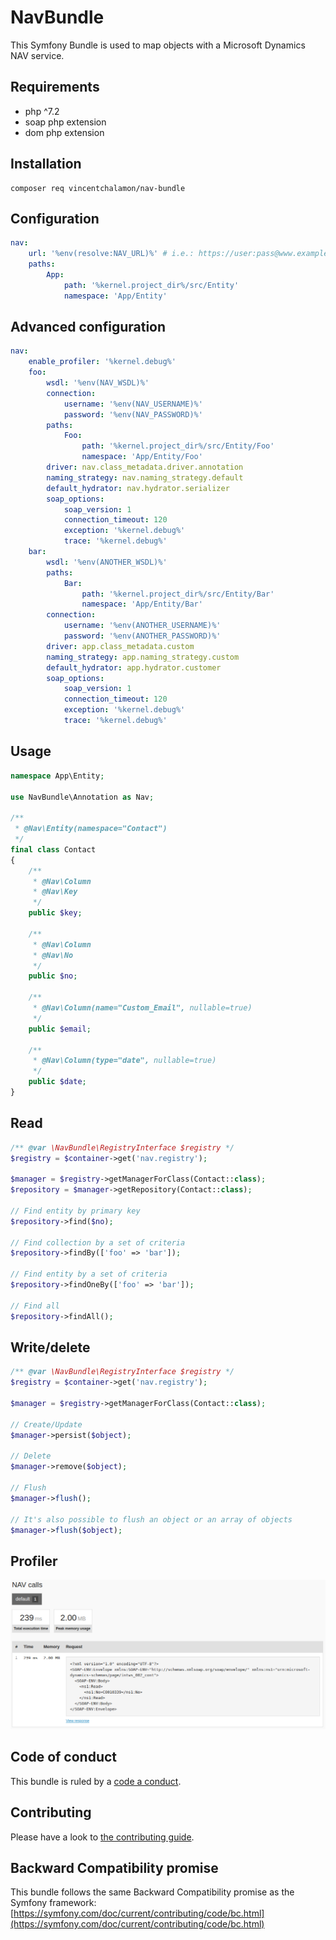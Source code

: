 # NavBundle

This Symfony Bundle is used to map objects with a Microsoft Dynamics NAV service.

## Requirements

- php ^7.2
- soap php extension
- dom php extension

## Installation

```shell
composer req vincentchalamon/nav-bundle
```

## Configuration

```yaml
nav:
    url: '%env(resolve:NAV_URL)%' # i.e.: https://user:pass@www.example.com/NAV_WS/
    paths:
        App:
            path: '%kernel.project_dir%/src/Entity'
            namespace: 'App/Entity'
```

## Advanced configuration

```yaml
nav:
    enable_profiler: '%kernel.debug%'
    foo:
        wsdl: '%env(NAV_WSDL)%'
        connection:
            username: '%env(NAV_USERNAME)%'
            password: '%env(NAV_PASSWORD)%'
        paths:
            Foo:
                path: '%kernel.project_dir%/src/Entity/Foo'
                namespace: 'App/Entity/Foo'
        driver: nav.class_metadata.driver.annotation
        naming_strategy: nav.naming_strategy.default
        default_hydrator: nav.hydrator.serializer
        soap_options:
            soap_version: 1
            connection_timeout: 120
            exception: '%kernel.debug%'
            trace: '%kernel.debug%'
    bar:
        wsdl: '%env(ANOTHER_WSDL)%'
        paths:
            Bar:
                path: '%kernel.project_dir%/src/Entity/Bar'
                namespace: 'App/Entity/Bar'
        connection:
            username: '%env(ANOTHER_USERNAME)%'
            password: '%env(ANOTHER_PASSWORD)%'
        driver: app.class_metadata.custom
        naming_strategy: app.naming_strategy.custom
        default_hydrator: app.hydrator.customer
        soap_options:
            soap_version: 1
            connection_timeout: 120
            exception: '%kernel.debug%'
            trace: '%kernel.debug%'
```

## Usage

```php
namespace App\Entity;

use NavBundle\Annotation as Nav;

/**
 * @Nav\Entity(namespace="Contact")
 */
final class Contact
{
    /**
     * @Nav\Column
     * @Nav\Key
     */
    public $key;

    /**
     * @Nav\Column
     * @Nav\No
     */
    public $no;

    /**
     * @Nav\Column(name="Custom_Email", nullable=true)
     */
    public $email;

    /**
     * @Nav\Column(type="date", nullable=true)
     */
    public $date;
}
```

## Read

```php
/** @var \NavBundle\RegistryInterface $registry */
$registry = $container->get('nav.registry');

$manager = $registry->getManagerForClass(Contact::class);
$repository = $manager->getRepository(Contact::class);

// Find entity by primary key
$repository->find($no);

// Find collection by a set of criteria
$repository->findBy(['foo' => 'bar']);

// Find entity by a set of criteria
$repository->findOneBy(['foo' => 'bar']);

// Find all
$repository->findAll();
```

## Write/delete

```php
/** @var \NavBundle\RegistryInterface $registry */
$registry = $container->get('nav.registry');

$manager = $registry->getManagerForClass(Contact::class);

// Create/Update
$manager->persist($object);

// Delete
$manager->remove($object);

// Flush
$manager->flush();

// It's also possible to flush an object or an array of objects
$manager->flush($object);
```

## Profiler

![Profiler](doc/profiler.png)

## Code of conduct

This bundle is ruled by a [code a conduct](/.github/CODE_OF_CONDUCT.md).

## Contributing

Please have a look to [the contributing guide](/.github/CONTRIBUTING.md).

## Backward Compatibility promise

This bundle follows the same Backward Compatibility promise as the Symfony framework: [https://symfony.com/doc/current/contributing/code/bc.html](https://symfony.com/doc/current/contributing/code/bc.html)
